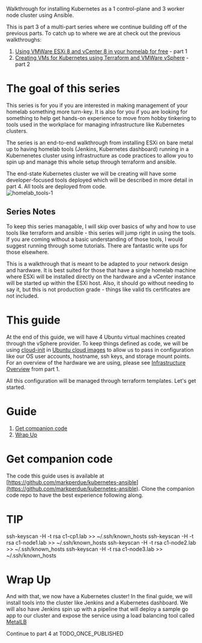 Walkthrough for installing Kubernetes as a 1 control-plane and 3 worker node cluster using Ansible.

This is part 3 of a multi-part series where we continue building off of the previous parts. To catch up to where we are at check out the previous walkthroughs:
 1. [Using VMWare ESXi 8 and vCenter 8 in your homelab for free](https://perdue.dev/using-vmware-esxi-8-and-vcenter-8-in-your-homelab-for-free/) - part 1
 1. [Creating VMs for Kubernetes using Terraform and VMWare vSphere](https://perdue.dev/creating-vms-for-kubernetes-using-terraform-and-vmware-vsphere/) - part 2

# The goal of this series
This series is for you if you are interested in making management of your homelab something more turn-key. It is also for you if you are looking for something to help get hands-on experience to move from hobby tinkering to tools used in the workplace for managing infrastructure like Kubernetes clusters.

The series is an end-to-end walkthrough from installing ESXi on bare metal up to having homelab tools (Jenkins, Kubernetes dashboard) running in a Kubernenetes cluster using infrastructure as code practices to allow you to spin up and manage this whole setup through terraform and ansible.

The end-state Kubernetes cluster we will be creating will have some developer-focused tools deployed which will be described in more detail in part 4. All tools are deployed from code.<br/>
![homelab_tools-1](https://perdue.dev/content/images/2022/12/homelab_tools-1.png)


## Series Notes
To keep this series managable, I will skip over basics of why and how to use tools like terraform and ansible - this series will jump right in using the tools. If you are coming without a basic understanding of those tools, I would suggest running through some tutorials. There are fantastic write ups for those elsewhere.

This is a walkthrough that is meant to be adapted to your network design and hardware. It is best suited for those that have a single homelab machine where ESXi will be installed directly on the hardware and a vCenter instance will be started up within the ESXi host. Also, it should go without needing to say it, but this is not production grade - things like valid tls certificates are not included.

# This guide
At the end of this guide, we will have 4 Ubuntu virtual machines created through the vSphere provider. To keep things defined as code, we will be using [cloud-init](https://cloudinit.readthedocs.io/en/latest/) in [Ubuntu cloud images](https://cloud-images.ubuntu.com/) to allow us to pass in configuration like our OS user accounts, hostname, ssh keys, and storage mount points. For an overview of the hardware we are using, please see [Infrastructure Overview](https://perdue.dev/using-vmware-esxi-8-and-vcenter-8-in-your-homelab-for-free/#infrastructure-overview) from part 1.

All this configuration will be managed through terraform templates. Let's get started.


# Guide
1. [Get companion code](#get-companion-code)
1. [Wrap Up](#wrap-up)


# Get companion code
The code this guide uses is available at [https://github.com/markperdue/kubernetes-ansible](https://github.com/markperdue/kubernetes-ansible). Clone the companion code repo to have the best experience following along.


# TIP
ssh-keyscan -H -t rsa c1-cp1.lab >> ~/.ssh/known_hosts
ssh-keyscan -H -t rsa c1-node1.lab >> ~/.ssh/known_hosts
ssh-keyscan -H -t rsa c1-node2.lab >> ~/.ssh/known_hosts
ssh-keyscan -H -t rsa c1-node3.lab >> ~/.ssh/known_hosts

# Wrap Up
And with that, we now have a Kubernetes cluster! In the final guide, we will install tools into the cluster like Jenkins and a Kubernetes dashboard. We will also have Jenkins spin up with a pipeline that will deploy a sample go app to our cluster and expose the service using a load balancing tool called [MetalLB](https://metallb.universe.tf/)

Continue to part 4 at TODO_ONCE_PUBLISHED
